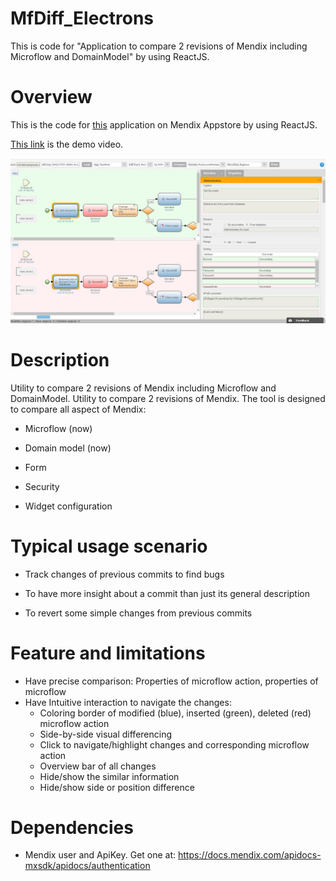 # MfDiff_Electrons
This is code for "Application to compare 2 revisions of Mendix including Microflow and DomainModel"  by using ReactJS.

# Overview

This is the code for [this](https://appstore.home.mendix.com/link/app/60761/SCH/Mendix-DiffTool) application on Mendix Appstore by using ReactJS.

[This link](https://youtu.be/hNBJ8GYcc0U) is the demo video.

![Image](images/capture.png)

# Description

Utility to compare 2 revisions of Mendix including Microflow and DomainModel.
Utility to compare 2 revisions of Mendix. The tool is designed to compare all aspect of Mendix:

 - Microflow (now)

 - Domain model (now)

 - Form

 - Security

 - Widget configuration

# Typical usage scenario

 - Track changes of previous commits to find bugs

 - To have more insight about a commit than just its general description 

 - To revert some simple changes from previous commits

# Feature and limitations

 - Have precise  comparison: Properties of microflow action, properties of microflow
 - Have Intuitive interaction to navigate the changes:
     - Coloring border of modified (blue), inserted (green), deleted (red) microflow action
     - Side-by-side visual differencing
     - Click to navigate/highlight changes and corresponding microflow action
     - Overview bar of all changes
     - Hide/show the similar information
     - Hide/show side or position difference

# Dependencies
 - Mendix user and ApiKey. Get one at: https://docs.mendix.com/apidocs-mxsdk/apidocs/authentication